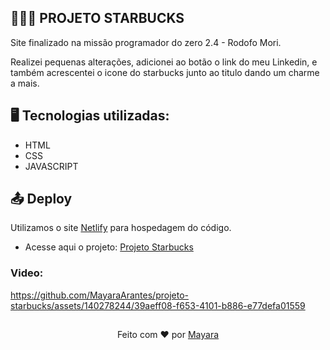 ## 🧜🏻‍♀ PROJETO STARBUCKS


Site finalizado na missão programador do zero 2.4 - Rodofo Mori.
<p>Realizei pequenas alterações, adicionei ao botão o link do meu Linkedin, e também acrescentei o icone do starbucks junto ao titulo dando um charme a mais.</p>


## 🖥 Tecnologias utilizadas:
- HTML 
- CSS  
- JAVASCRIPT 

## 📤 Deploy
Utilizamos o site [Netlify](https://www.netlify.com) para hospedagem do código.
- Acesse aqui o projeto: [Projeto Starbucks](https://mayaraarantes-starbucks.netlify.app/)

<h3>Video: </h3> 

https://github.com/MayaraArantes/projeto-starbucks/assets/140278244/39aeff08-f653-4101-b886-e77defa01559

##
<div align="center">Feito com ❤️ por <a href="https://github.com/MayaraArantes">Mayara</a></div>
